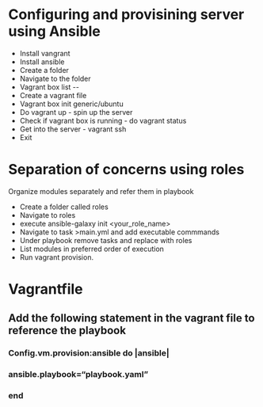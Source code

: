 # Configuring and provisining server using Ansible 
- Install vangrant
- Install ansible
- Create a folder
- Navigate to the folder 
- Vagrant box list  -- 
- Create a vagrant file  
- Vagrant box init generic/ubuntu
- Do vagrant up  - spin up the server 
- Check if vagrant box is running -  do vagrant status
- Get into the server  - vagrant ssh
- Exit 

# Separation of concerns using roles
Organize modules separately and refer them in playbook 

- Create a folder called roles
- Navigate to roles
- execute ansible-galaxy init <your_role_name>
- Navigate to task >main.yml and add executable commmands
-  Under playbook remove tasks and replace with roles
- List modules in preferred order of execution
- Run vagrant provision.

# Vagrantfile
## Add the following statement in the vagrant file to reference the playbook
### Config.vm.provision:ansible do |ansible| 
 ### ansible.playbook=“playbook.yaml”
### end 